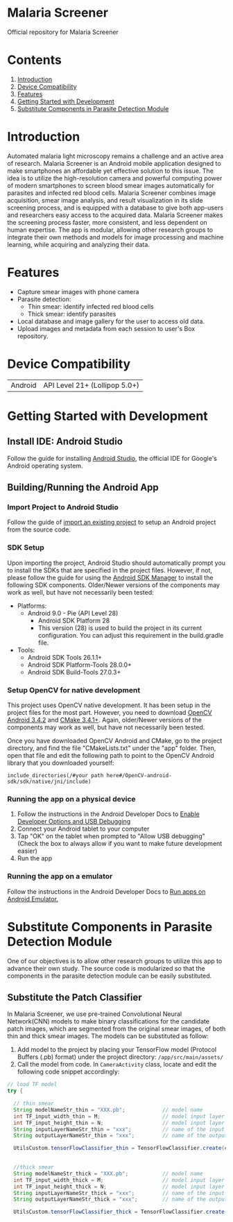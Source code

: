 # Malaria Screener
Official repository for Malaria Screener

# Contents

1. [Introduction](#introduction)
1. [Device Compatibility](#device-compatibility)
1. [Features](#features)
1. [Getting Started with Development](#getting-started-with-development)
1. [Substitute Components in Parasite Detection Module](#substitute-components-in-parasite-detection-module)


# Introduction
Automated malaria light microscopy remains a challenge and an active area of research.
Malaria Screener is an Android mobile application designed to make smartphones an
affordable yet effective solution to this issue. The idea is to utilize the high-resolution
camera and powerful computing power of modern smartphones to screen blood smear
images automatically for parasites and infected red blood cells. Malaria Screener
combines image acquisition, smear image analysis, and result visualization in its slide
screening process, and is equipped with a database to give both app-users and researchers
easy access to the acquired data. Malaria Screener makes the screening process faster,
more consistent, and less dependent on human expertise. The app is modular, allowing
other research groups to integrate their own methods and models for image processing and
machine learning, while acquiring and analyzing their data.

# Features

* Capture smear images with phone camera
* Parasite detection:
  * Thin smear: identify infected red blood cells
  * Thick smear: identify parasites
* Local database and image gallery for the user to access old data.    
* Upload images and metadata from each session to user's Box repository.  

# Device Compatibility

|          |                             |
| -------- | --------------------------- |
| Android  | API Level 21+ (Lollipop 5.0+) |


# Getting Started with Development

## Install IDE: Android Studio
Follow the guide for installing [Android Studio](https://developer.android.com/studio/install), the official IDE for Google's Android operating system.

## Building/Running the Android App

### Import Project to Android Studio
Follow the guide of [import an existing project](https://developer.android.com/studio/projects/create-project#ImportAProject) to setup an Android project from the source code.

### SDK Setup
Upon importing the project, Android Studio should automatically prompt you to install the SDKs that are specified in the project files. However, if not, please follow the guide for using the [Android SDK Manager](https://developer.android.com/studio/intro/update) to install the following SDK components. Older/Newer versions of the components may work as well, but have not necessarily been tested:
   * Platforms:
        * Android 9.0 - Pie (API Level 28)
            * Android SDK Platform 28
            * This version (28) is used to build the project in its current configuration. You can adjust this requirement in the build.gradle file.
   * Tools:
      * Android SDK Tools 26.1.1+
      * Android SDK Platform-Tools 28.0.0+
      * Android SDK Build-Tools 27.0.3+

### Setup OpenCV for native development
This project uses OpenCV native development. It has been setup in the project files for the most part. However, you need to download [OpenCV Android 3.4.2](https://opencv.org/releases/) and [CMake 3.4.1+](https://cmake.org/). Again, older/Newer versions of the components may work as well, but have not necessarily been tested.

Once you have downloaded OpenCV Android and CMake, go to the project directory, and find the file "CMakeLists.txt" under the "app" folder. Then, open that file and edit the following path to point to the OpenCV Android library that you downloaded yourself:
   ```
   include_directories(/#your path here#/OpenCV-android-sdk/sdk/native/jni/include)
   ```
      
### Running the app on a physical device
1. Follow the instructions in the Android Developer Docs to [Enable Developer Options and USB Debugging](https://developer.android.com/studio/debug/dev-options.html)
1. Connect your Android tablet to your computer
1. Tap "OK" on the tablet when prompted to "Allow USB debugging" (Check the box to always allow if you want to make future development easier)
1. Run the app

### Running the app on a emulator
Follow the instructions in the Android Developer Docs to [Run apps on Android Emulator.](https://developer.android.com/studio/run/emulator/?gclid=CjwKCAjwwMn1BRAUEiwAZ_jnEouUFSTsFQaCMKyKCBUu4nbTYeagGnU8L1tVJrWe1k9ojV3rVDYbHxoCmy8QAvD_BwE&gclsrc=aw.ds)

# Substitute Components in Parasite Detection Module
One of our objectives is to allow other research groups to utilize this app to advance their own study. The source code is modularized so that the components in the parasite detection module can be easily substituted.

## Substitute the Patch Classifier
In Malaria Screener, we use pre-trained Convolutional Neural Network(CNN) models to make binary classifications for the candidate patch images, which are segmented from the original smear images, of both thin and thick smear images. The models can be substituted as follow:

1. Add model to the project by placing your TensorFlow model (Protocol Buffers (.pb) format) under the project directory: `/app/src/main/assets/` 
1. Call the model from code. In `CameraActivity` class, locate and edit the following code snippet accordingly:
```Java
// load TF model
try {

  // thin smear
  String modelNameStr_thin = "XXX.pb";            // model name
  int TF_input_width_thin = M;                    // model input layer width 
  int TF_input_height_thin = N;                   // model input layer height 
  String inputLayerNameStr_thin = "xxx";          // name of the input layer, e.g. "conv2d_20_input"
  String outputLayerNameStr_thin = "xxx";         // name of the output layer, e.g. "output_node0" 

  UtilsCustom.tensorFlowClassifier_thin = TensorFlowClassifier.create(context.getAssets(), modelNameStr_thin, TF_input_width_thin, TF_input_height_thin, inputLayerNameStr_thin, outputLayerNameStr_thin);
                       

  //thick smear
  String modelNameStr_thick = "XXX.pb";           // model name
  int TF_input_width_thick = M;                   // model input layer width 
  int TF_input_height_thick = N;                  // model input layer height
  String inputLayerNameStr_thick = "xxx";         // name of the input layer, e.g. "conv2d_20_input"   
  String outputLayerNameStr_thick = "xxx";        // name of the output layer, e.g. "output_node0"

  UtilsCustom.tensorFlowClassifier_thick = TensorFlowClassifier.create(context.getAssets(), modelNameStr_thick, TF_input_width_thick, TF_input_height_thick, inputLayerNameStr_thick, outputLayerNameStr_thick);

```


